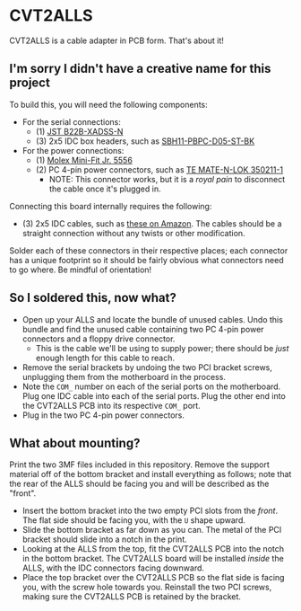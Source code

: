 # CVT2ALLS

CVT2ALLS is a cable adapter in PCB form. That's about it!

## I'm sorry I didn't have a creative name for this project

To build this, you will need the following components:

* For the serial connections:
  * (1) [JST B22B-XADSS-N](https://www.digikey.com/en/products/detail/jst-sales-america-inc/B22B-XADSS-N-LF-SN/1300311)
  * (3) 2x5 IDC box headers, such as [SBH11-PBPC-D05-ST-BK](https://www.digikey.com/en/products/detail/sullins-connector-solutions/SBH11-PBPC-D05-ST-BK/1990062)
* For the power connections:
  * (1) [Molex Mini-Fit Jr. 5556](https://www.digikey.com/en/products/detail/molex/0039310140/2405381)
  * (2) PC 4-pin power connectors, such as [TE MATE-N-LOK 350211-1](https://www.digikey.com/en/products/detail/te-connectivity-amp-connectors/350211-1/30127)
    * NOTE: This connector works, but it is a _royal pain_ to disconnect the cable once it's plugged in.

Connecting this board internally requires the following:

* (3) 2x5 IDC cables, such as [these on Amazon](https://www.amazon.com/dp/B07FZWWGY3). The cables should be a straight connection without any twists or other modification. 

Solder each of these connectors in their respective places; each connector has a unique footprint so it should be fairly obvious what connectors need to go where. Be mindful of orientation!

## So I soldered this, now what?

* Open up your ALLS and locate the bundle of unused cables. Undo this bundle and find the unused cable containing two PC 4-pin power connectors and a floppy drive connector.
  * This is the cable we'll be using to supply power; there should be _just_ enough length for this cable to reach.
* Remove the serial brackets by undoing the two PCI bracket screws, unplugging them from the motherboard in the process.
* Note the `COM_` number on each of the serial ports on the motherboard. Plug one IDC cable into each of the serial ports. Plug the other end into the CVT2ALLS PCB into its respective `COM_` port.
* Plug in the two PC 4-pin power connectors.

## What about mounting?

Print the two 3MF files included in this repository. Remove the support material off of the bottom bracket and install everything as follows; note that the rear of the ALLS should be facing you and will be described as the "front".

* Insert the bottom bracket into the two empty PCI slots from the _front_. The flat side should be facing you, with the `U` shape upward.
* Slide the bottom bracket as far down as you can. The metal of the PCI bracket should slide into a notch in the print.
* Looking at the ALLS from the top, fit the CVT2ALLS PCB into the notch in the bottom bracket. The CVT2ALLS board will be installed _inside_ the ALLS, with the IDC connectors facing downward.
* Place the top bracket over the CVT2ALLS PCB so the flat side is facing you, with the screw hole towards you. Reinstall the two PCI screws, making sure the CVT2ALLS PCB is retained by the bracket.


